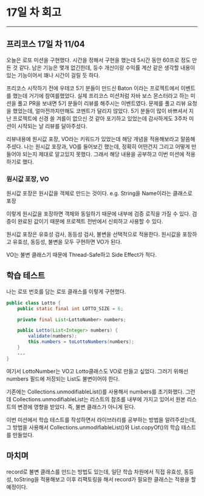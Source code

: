 # 17일 차 회고

---

## 프리코스 17일 차 11/04

오늘은 로또 미션을 구현했다. 시간을 정해서 구현을 했는데 5시간 동안 60프로 정도 만든 것 같다. 남은 기능은 몇개 없긴한데, 등수 개산이랑 수익률 계산 같은 생각할 내용이 있는 기능이어서 꽤나 시간이 걸릴 듯
하다.

프리코스 시작하기 전에 우테코 5기 분들이 만드신 Baton 이라는 프로젝트에서 이벤트를 했는데 거기에 참여를했었다. 실제 프리코스 미션처럼 자바 보스 몬스터라고 하는 미션을 풀고 PR을 보내면 5기 분들이 리뷰를
해주시는
이벤트였다. 문제를 풀고 리뷰 요청을 했었는데, 얼마전까지만해도 코멘트가 달리지 않았다. 5기 분들이 많이 바쁘셔서 지난 프로젝트에 신경 쓸 겨를이 없으신 것 같아 포기하고 있었는데 감사하게도 3주차 미션이 시작되는
날 리뷰를 달아주셨다.

리뷰내용에 원시값 포장, VO라는 키워드가 있었는데 해당 개념을 적용해보라고 말씀해주셨다. 나는 원시값 포장과, VO를 들어보긴 했는데, 정확히 어떤건지 그리고 어떻게 만들어야 되는지 제대로 알고있지
못했다. 그래서 해당 내용을 공부하고 이번 미션에 적용하기로 했다.

### 원시값 포장, VO

원시값 포장은 원시값을 객체로 만드는 것이다. e.g. String을 Name이라는 클래스로 포장

이렇게 원시값을 포장하면 객체와 동일하기 때문에 내부에 검증 로직을 가질 수 있다. 검증이 완료된 값이기 때문에 프로젝트 전반에서 신뢰하고 사용할 수 있다.

원시값 포장은 유효성 검사, 동등성 검사, 불변을 선택적으로 적용한다. 원시값을 포장하고 유효성, 동등성, 불변을 모두 구현하면 VO가 된다.

VO는 불변 클래스기 때문에 Thread-Safe하고 Side Effect가 적다.

## 학습 테스트

나는 로또 번호를 담는 로또 클래스를 이렇게 구현했다.

```java
public class Lotto {
    public static final int LOTTO_SIZE = 6;

    private final List<LottoNumber> numbers;

    public Lotto(List<Integer> numbers) {
        validate(numbers);
        this.numbers = toLottoNumbers(numbers);
    }
    ...
}
```

여기서 LottoNumber는 VO고 Lotto클래스도 VO로 만들고 싶었다. 그러기 위해선 numbers 필드에 저장되는 List도 불변이어야 한다.

기존에는 Collections.unmodifiableList()를 사용해서 numbers를 초기화했다. 그런데 Collections.unmodifiableList는 리스트의 참조를 내부에 가지고 있어서 원본 리스트의
변경에 영향을 받았다. 즉, 불변 클래스가 아니게 된다.

이번 미션에서 학습 테스트를 작성하면서 라이브러리를 공부하는 방법을 알려주셨는데, 그 방법을 사용해서 Collections.unmodifiableList()와 List.copyOf()의 학습 테스트를 만들었다.

## 마치며

record로 불변 클래스를 만드는 방법도 있는데, 일단 학습 차원에서 직접 유효성, 동등성, toString을 적용해보고 이후 리팩토링을 해서 record가 필요한 클래스는 적용을 할 예정이다.